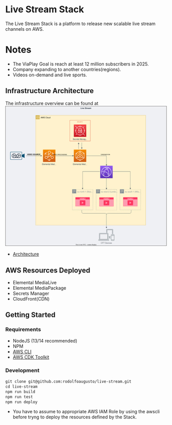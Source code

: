 # Live Stream Stack
The Live Stream Stack is a platform to release new scalable live stream channels on AWS.

# Notes
- The ViaPlay Goal is reach at least 12 million subscribers in 2025.
- Company expanding to another countries(regions).
- Videos on-demand and live sports.

## Infrastructure Architecture
The infrastructure overview can be found at 
![Infrastructure](assets/architecture.svg?raw=true)
* [Architecture](https://app.diagrams.net/?splash=0&libs=aws4#G1tWet5hIjabRQfZj1M2ii_6HjS9YDvpF3)

## AWS Resources Deployed

* Elemental MediaLive
* Elemental MediaPackage
* Secrets Manager
* CloudFront(CDN)

## Getting Started

### Requirements

* NodeJS (13/14 recommended)
* NPM
* [AWS CLI](https://docs.aws.amazon.com/cli/latest/userguide/getting-started-install.html)
* [AWS CDK Toolkit](https://docs.aws.amazon.com/cdk/v2/guide/cli.html)

### Development

```
git clone git@github.com:rodolfoaugusto/live-stream.git
cd live-stream
npm run build
npm run test
npm run deploy
```
 
* You have to assume to appropriate AWS IAM Role by using the awscli before tryng to deploy the resources defined by the Stack.
 